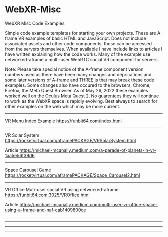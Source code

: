 # WebXR-Misc
WebXR Misc Code Examples

Simple code example templates for starting your own projects. These are A-frame VR examples of basic HTML and JavaScript.  Does not include associated assets and other code components, those can be accessed from the servers themselves. When available I have include links to articles I have written explaining how the code works.  Many of the example use networked-aframe a multi-user WebRTC social VR component for servers.

Note: Please take special notice of the A-frame component version numbers used as there have been many changes and deprications and some later versions of A-frame and THREE.js that may break these code examples.  Some changes also have occured to the browsers, Chrome, Firefox, the Meta Quest Browser.  As of May 26, 2022 these examples worked well on the Oculus Meta Quest 2.  No guarentees they will continue to work as the WebXR space is rapidly evolving.  Best always to search for other examples on the web which may be more current.  


---------------

VR Menu Index Example
https://funbit64.com/index.html

---------------

VR Solar System
https://rocketvirtual.com/aframePACKAGE/VRSolarSystem.html

Article
https://michael-mcanally.medium.com/a-parade-of-planets-in-vr-1aa5e56f39d6

---------------

Space Carousel Game
https://rocketvirtual.com/aframePACKAGE/Space_Carousel2.html

---------------

VR Office Muti-user social VR using networked-aframe
https://funbit64.com:3025/VROffice.html

Article
https://michael-mcanally.medium.com/multi-user-vr-office-space-using-a-frame-and-naf-cab1409800ce

---------------




---------------



---------------



---------------
